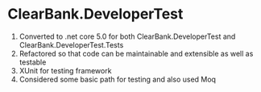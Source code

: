 # ClearBank.DeveloperTest

1. Converted to .net core 5.0 for both ClearBank.DeveloperTest and ClearBank.DeveloperTest.Tests
2. Refactored so that code can be maintainable and extensible as well as testable
3. XUnit for testing framework
4. Considered some basic path for testing and also used Moq
